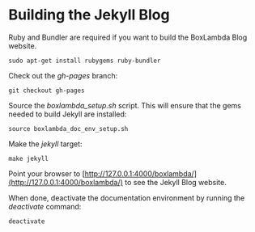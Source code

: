 # Building the Jekyll Blog

Ruby and Bundler are required if you want to build the BoxLambda Blog website.
```
sudo apt-get install rubygems ruby-bundler
```

Check out the *gh-pages* branch:
```
git checkout gh-pages
```

Source the *boxlambda_setup.sh* script. This will ensure that the gems needed to build Jekyll are installed:
```
source boxlambda_doc_env_setup.sh
```

Make the *jekyll* target:
```
make jekyll
```

Point your browser to [http://127.0.0.1:4000/boxlambda/](http://127.0.0.1:4000/boxlambda/) to see the Jekyll Blog website.

When done, deactivate the documentation environment by running the *deactivate* command:
```
deactivate
```


